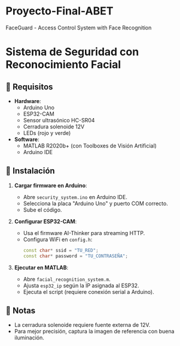 # Proyecto-Final-ABET
FaceGuard - Access Control System with Face Recognition
# Sistema de Seguridad con Reconocimiento Facial

## 🔧 Requisitos
- **Hardware**:
  - Arduino Uno
  - ESP32-CAM
  - Sensor ultrasónico HC-SR04
  - Cerradura solenoide 12V
  - LEDs (rojo y verde)
- **Software**:
  - MATLAB R2020b+ (con Toolboxes de Visión Artificial)
  - Arduino IDE

## 🚀 Instalación
1. **Cargar firmware en Arduino**:
   - Abre `security_system.ino` en Arduino IDE.
   - Selecciona la placa "Arduino Uno" y puerto COM correcto.
   - Sube el código.

2. **Configurar ESP32-CAM**:
   - Usa el firmware AI-Thinker para streaming HTTP.
   - Configura WiFi en `config.h`:
     ```cpp
     const char* ssid = "TU_RED";
     const char* password = "TU_CONTRASEÑA";
     ```

3. **Ejecutar en MATLAB**:
   - Abre `facial_recognition_system.m`.
   - Ajusta `esp32_ip` según la IP asignada al ESP32.
   - Ejecuta el script (requiere conexión serial a Arduino).

## 📌 Notas
- La cerradura solenoide requiere fuente externa de 12V.
- Para mejor precisión, captura la imagen de referencia con buena iluminación.
